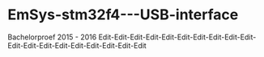 # EmSys-stm32f4---USB-interface
Bachelorproef 2015 - 2016
Edit-Edit-Edit-Edit-Edit-Edit-Edit-Edit-Edit-Edit-Edit-Edit-Edit-Edit-Edit-Edit-Edit-Edit-Edit
